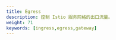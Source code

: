 ```yaml
---
title: Egress
description: 控制 Istio 服务网格的出口流量。
weight: 71
keywords: [ingress,egress,gateway]
---
```

